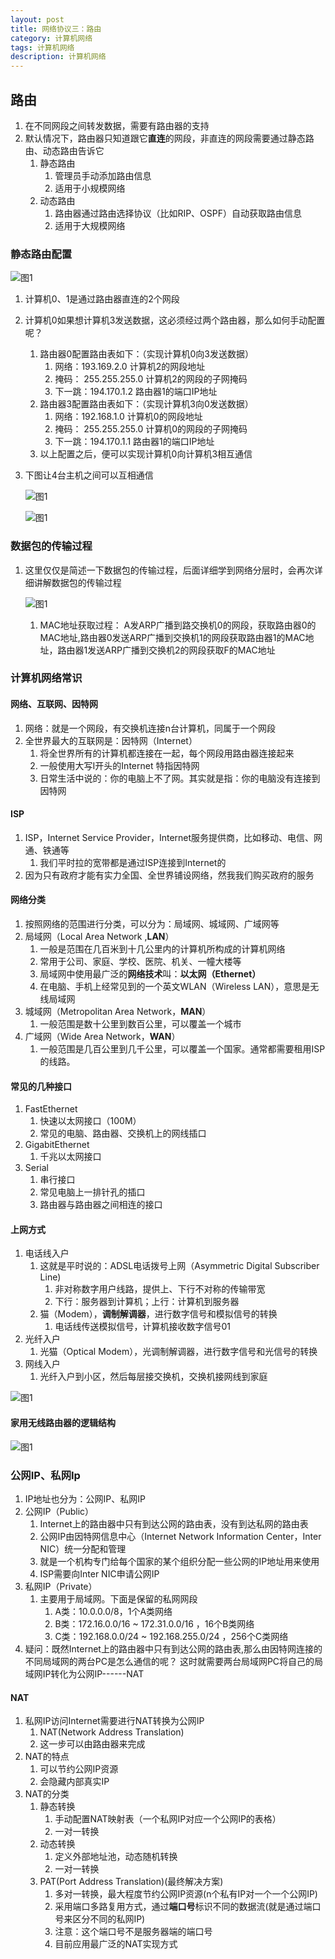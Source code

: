 ```yaml
---
layout: post
title: 网络协议三：路由
category: 计算机网络
tags: 计算机网络
description: 计算机网络
---
```


## 路由
1. 在不同网段之间转发数据，需要有路由器的支持
2. 默认情况下，路由器只知道跟它**直连**的网段，非直连的网段需要通过静态路由、动态路由告诉它
    1. 静态路由
        1. 管理员手动添加路由信息
        2. 适用于小规模网络
    2. 动态路由
        1. 路由器通过路由选择协议（比如RIP、OSPF）自动获取路由信息
        2. 适用于大规模网络
    
### 静态路由配置
![图1](https://gitee.com/zhonghua123/blogimgs/raw/master/img/wlxy-14.png/)

1. 计算机0、1是通过路由器直连的2个网段
2. 计算机0如果想计算机3发送数据，这必须经过两个路由器，那么如何手动配置呢？ 
    1. 路由器0配置路由表如下：（实现计算机0向3发送数据）
        1. 网络：193.169.2.0  计算机2的网段地址
        2. 掩码： 255.255.255.0 计算机2的网段的子网掩码
        3. 下一跳：194.170.1.2 路由器1的端口IP地址
    2. 路由器3配置路由表如下：（实现计算机3向0发送数据）
        1. 网络：192.168.1.0  计算机0的网段地址
        2. 掩码： 255.255.255.0 计算机0的网段的子网掩码
        3. 下一跳：194.170.1.1 路由器1的端口IP地址
    3. 以上配置之后，便可以实现计算机0向计算机3相互通信
3. 下图让4台主机之间可以互相通信
    
    ![图1](https://gitee.com/zhonghua123/blogimgs/raw/master/img/wlxy-15.png/)
    
    ![图1](https://gitee.com/zhonghua123/blogimgs/raw/master/img/wlxy-16.png/)

### 数据包的传输过程
1. 这里仅仅是简述一下数据包的传输过程，后面详细学到网络分层时，会再次详细讲解数据包的传输过程
    
    ![图1](https://gitee.com/zhonghua123/blogimgs/raw/master/img/wlxy-17.png/)
    
    1. MAC地址获取过程： A发ARP广播到路交换机0的网段，获取路由器0的MAC地址,路由器0发送ARP广播到交换机1的网段获取路由器1的MAC地址，路由器1发送ARP广播到交换机2的网段获取F的MAC地址
    
### 计算机网络常识

#### 网络、互联网、因特网
1. 网络：就是一个网段，有交换机连接n台计算机，同属于一个网段
2. 全世界最大的互联网是：因特网（Internet）
    1. 将全世界所有的计算机都连接在一起，每个网段用路由器连接起来
    2. 一般使用大写I开头的Internet 特指因特网
    3. 日常生活中说的：你的电脑上不了网。其实就是指：你的电脑没有连接到因特网

#### ISP
1. ISP，Internet Service Provider，Internet服务提供商，比如移动、电信、网通、铁通等
    1. 我们平时拉的宽带都是通过ISP连接到Internet的
2. 因为只有政府才能有实力全国、全世界铺设网络，然我我们购买政府的服务

#### 网络分类
1. 按照网络的范围进行分类，可以分为：局域网、城域网、广域网等
2. 局域网（Local Area Network ,**LAN**）
    1. 一般是范围在几百米到十几公里内的计算机所构成的计算机网络
    2. 常用于公司、家庭、学校、医院、机关、一幢大楼等
    3. 局域网中使用最广泛的**网络技术**叫：**以太网（Ethernet）**
    4. 在电脑、手机上经常见到的一个英文WLAN（Wireless LAN），意思是无线局域网
3. 城域网（Metropolitan Area Network，**MAN**）
    1. 一般范围是数十公里到数百公里，可以覆盖一个城市
4. 广域网（Wide Area Network，**WAN**）
    1. 一般范围是几百公里到几千公里，可以覆盖一个国家。通常都需要租用ISP的线路。

#### 常见的几种接口
1. FastEthernet
    1. 快速以太网接口（100M）
    2. 常见的电脑、路由器、交换机上的网线插口
2. GigabitEthernet
    1. 千兆以太网接口
3. Serial
    1. 串行接口
    2. 常见电脑上一排针孔的插口
    3. 路由器与路由器之间相连的接口
    
#### 上网方式
1. 电话线入户
    1. 这就是平时说的：ADSL电话拨号上网（Asymmetric Digital Subscriber Line)
        1. 非对称数字用户线路，提供上、下行不对称的传输带宽
        2. 下行：服务器到计算机；上行：计算机到服务器
    2. 猫（Modem），**调制解调器**，进行数字信号和模拟信号的转换
        1. 电话线传送模拟信号，计算机接收数字信号01
2. 光纤入户
    1. 光猫（Optical Modem），光调制解调器，进行数字信号和光信号的转换
3. 网线入户
    1. 光纤入户到小区，然后每层接交换机，交换机接网线到家庭
    
![图1](https://gitee.com/zhonghua123/blogimgs/raw/master/img/wlxy-18.png/)
#### 家用无线路由器的逻辑结构

![图1](https://gitee.com/zhonghua123/blogimgs/raw/master/img/wlxy-19.png/)

### 公网IP、私网Ip
1. IP地址也分为：公网IP、私网IP
2. 公网IP（Public）
    1. Internet上的路由器中只有到达公网的路由表，没有到达私网的路由表
    2. 公网IP由因特网信息中心（Internet Network Information Center，Inter NIC）统一分配和管理
    3. 就是一个机构专门给每个国家的某个组织分配一些公网的IP地址用来使用
    4. ISP需要向Inter NIC申请公网IP
3. 私网IP（Private）
    1. 主要用于局域网。下面是保留的私网网段
        1. A类：10.0.0.0/8，1个A类网络
        2. B类：172.16.0.0/16 ~ 172.31.0.0/16 ，16个B类网络
        3. C类：192.168.0.0/24 ~ 192.168.255.0/24 ，256个C类网络
4. 疑问：既然Internet上的路由器中只有到达公网的路由表,那么由因特网连接的不同局域网的两台PC是怎么通信的呢？ 这时就需要两台局域网PC将自己的局域网IP转化为公网IP------NAT

#### NAT
1. 私网IP访问Internet需要进行NAT转换为公网IP
    1. NAT(Network Address Translation)
    2. 这一步可以由路由器来完成
2. NAT的特点
    1. 可以节约公网IP资源
    2. 会隐藏内部真实IP
3. NAT的分类
    1. 静态转换
        1. 手动配置NAT映射表（一个私网IP对应一个公网IP的表格）
        2. 一对一转换
    2. 动态转换
        1. 定义外部地址池，动态随机转换
        2. 一对一转换
    3. PAT(Port Address Translation)(最终解决方案)
        1. 多对一转换，最大程度节约公网IP资源(n个私有IP对一个一个公网IP)
        2. 采用端口多路复用方式，通过**端口号**标识不同的数据流(就是通过端口号来区分不同的私网IP)
        3. 注意：这个端口号不是服务器端的端口号
        4. 目前应用最广泛的NAT实现方式


